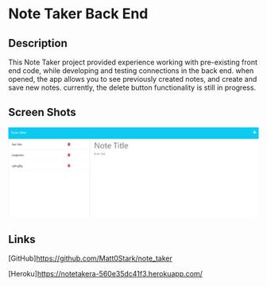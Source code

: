 # Note Taker Back End

## Description

This Note Taker project provided experience working with pre-existing front end code, while developing and testing connections in the back end. when opened, the app allows you to see previously created notes, and create and save new notes. currently, the delete button functionality is still in progress.

## Screen Shots
![screenshot](./public/assets/images/noteTakerScreenShot.png)

## Links
[GitHub]https://github.com/Matt0Stark/note_taker

[Heroku]https://notetakera-560e35dc41f3.herokuapp.com/

